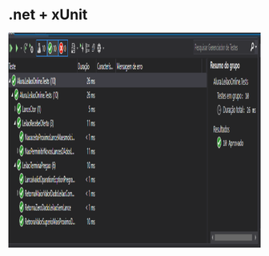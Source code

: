 # .net + xUnit
<img src="https://github.com/raphaom35/.net_xUnit/blob/main/test.PNG" width="530" height="430" align="center"/> 
